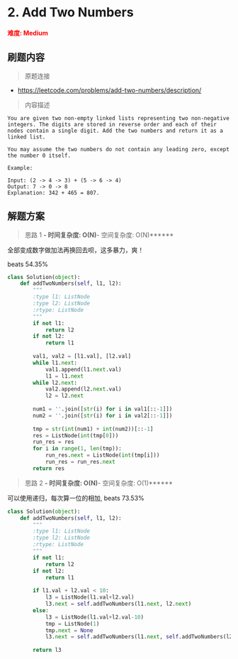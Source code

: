#  2. Add Two Numbers
**<font color=red>难度: Medium</font>**

## 刷题内容

> 原题连接

* https://leetcode.com/problems/add-two-numbers/description/

> 内容描述

```
You are given two non-empty linked lists representing two non-negative integers. The digits are stored in reverse order and each of their nodes contain a single digit. Add the two numbers and return it as a linked list.

You may assume the two numbers do not contain any leading zero, except the number 0 itself.

Example:

Input: (2 -> 4 -> 3) + (5 -> 6 -> 4)
Output: 7 -> 0 -> 8
Explanation: 342 + 465 = 807.
```

## 解题方案

> 思路 1
******- 时间复杂度: O(N)******- 空间复杂度: O(N)******

全部变成数字做加法再换回去呗，这多暴力，爽！

beats 54.35%

```python
class Solution(object):
    def addTwoNumbers(self, l1, l2):
        """
        :type l1: ListNode
        :type l2: ListNode
        :rtype: ListNode
        """
        if not l1:
            return l2
        if not l2:
            return l1
        
        val1, val2 = [l1.val], [l2.val]
        while l1.next:
            val1.append(l1.next.val)
            l1 = l1.next
        while l2.next:
            val2.append(l2.next.val)
            l2 = l2.next
            
        num1 = ''.join([str(i) for i in val1[::-1]])
        num2 = ''.join([str(i) for i in val2[::-1]])
        
        tmp = str(int(num1) + int(num2))[::-1]
        res = ListNode(int(tmp[0]))
        run_res = res
        for i in range(1, len(tmp)):
            run_res.next = ListNode(int(tmp[i]))
            run_res = run_res.next
        return res
```
> 思路 2
******- 时间复杂度: O(N)******- 空间复杂度: O(1)******

可以使用递归，每次算一位的相加, beats 73.53%


```python
class Solution(object):
    def addTwoNumbers(self, l1, l2):
        """
        :type l1: ListNode
        :type l2: ListNode
        :rtype: ListNode
        """
        if not l1:
            return l2
        if not l2:
            return l1
        
        if l1.val + l2.val < 10:
            l3 = ListNode(l1.val+l2.val)
            l3.next = self.addTwoNumbers(l1.next, l2.next)
        else:
            l3 = ListNode(l1.val+l2.val-10)
            tmp = ListNode(1)
            tmp.next = None
            l3.next = self.addTwoNumbers(l1.next, self.addTwoNumbers(l2.next, tmp))
            
        return l3
```
